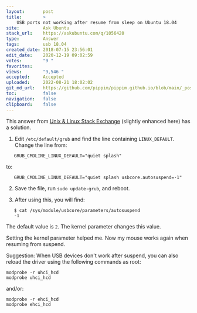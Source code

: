 ```yaml
---
layout:       post
title:        >
    USB ports not working after resume from sleep on Ubuntu 18.04
site:         Ask Ubuntu
stack_url:    https://askubuntu.com/q/1056420
type:         Answer
tags:         usb 18.04
created_date: 2018-07-15 23:56:01
edit_date:    2020-12-19 09:02:59
votes:        "9 "
favorites:    
views:        "9,546 "
accepted:     Accepted
uploaded:     2022-08-21 18:02:02
git_md_url:   https://github.com/pippim/pippim.github.io/blob/main/_posts/2018/2018-07-15-USB-ports-not-working-after-resume-from-sleep-on-Ubuntu-18.04.md
toc:          false
navigation:   false
clipboard:    false
---
```


This answer from [Unix & Linux Stack Exchange][1] (slightly enhanced here) has a solution.

1. Edit `/etc/default/grub` and find the line containing `LINUX_DEFAULT`. Change the line from:

``` 
   GRUB_CMDLINE_LINUX_DEFAULT="quiet splash"
```

   to:

``` 
   GRUB_CMDLINE_LINUX_DEFAULT="quiet splash usbcore.autosuspend=-1"
```

2. Save the file, run `sudo update-grub`, and reboot.

3. After using this, you will find:

``` 
   $ cat /sys/module/usbcore/parameters/autosuspend
   -1
```

   The default value is `2`. The kernel parameter changes this value.

Setting the kernel parameter helped me. Now my mouse works again when resuming from suspend.

Suggestion: When USB devices don't work after suspend, you can also reload the driver using the following commands as root:

``` 
modprobe -r uhci_hcd
modprobe uhci_hcd
```

and/or:

``` 
modprobe -r ehci_hcd
modprobe ehci_hcd
```


  [1]: https://unix.stackexchange.com/a/342953/322816

